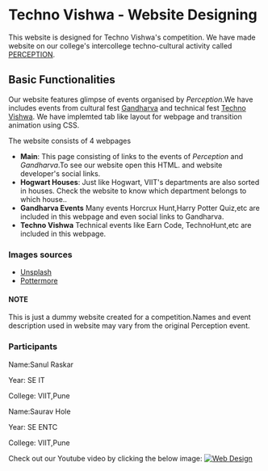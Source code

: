 # Techno Vishwa - Website Designing
This website is designed for Techno Vishwa's competition. We have made website on our college's intercollege techno-cultural activity called [PERCEPTION](http://www.viit.ac.in/stud-activity-perception.html).

## Basic Functionalities
Our website features glimpse of events organised by _Perception_.We have includes events from cultural fest [Gandharva](http://www.viit.ac.in/Gandharva17/gandharva17.html) and technical fest [Techno Vishwa](http://www.viit.ac.in/convention/index.html).
We have implemted tab like layout for webpage and transition animation using CSS. 

The website consists of 4 webpages
- **Main**: This page consisting of links to the events of _Perception_ and _Gandharva_.To see our website open this HTML.
and website developer's social links.
- **Hogwart Houses**: Just like Hogwart, VIIT's departments are also sorted in houses. Check the website to know which department belongs to which house..
- **Gandharva Events** Many events Horcrux Hunt,Harry Potter Quiz,etc are included in this webpage and even social links to Gandharva. 
- **Techno Vishwa** Technical events like Earn Code, TechnoHunt,etc are included in this webpage.

### Images sources
- [Unsplash](https://unsplash.com/)
- [Pottermore](https://www.pottermore.com/)

#### NOTE
This is just a dummy website created for a competition.Names and event description used in website may vary from the original Perception event.

### Participants
Name:Sanul Raskar

Year: SE IT

College: VIIT,Pune




Name:Saurav Hole

Year: SE ENTC

College: VIIT,Pune

Check out our Youtube video by clicking the below image:
[![Web Design](http://img.youtube.com/vi/B1nPEyGz6cA/0.jpg)](http://www.youtube.com/watch?v=B1nPEyGz6cA "Web Design")